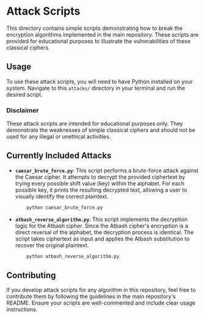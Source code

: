 # Attack Scripts

This directory contains simple scripts demonstrating how to break the encryption algorithms implemented in the main repository. These scripts are provided for educational purposes to illustrate the vulnerabilities of these classical ciphers.

## Usage

To use these attack scripts, you will need to have Python installed on your system. Navigate to this `attacks/` directory in your terminal and run the desired script.

### Disclaimer
These attack scripts are intended for educational purposes only. They demonstrate the weaknesses of simple classical ciphers and should not be used for any illegal or unethical activities.

## Currently Included Attacks

* **`caesar_brute_force.py`**: This script performs a brute-force attack against the Caesar cipher. It attempts to decrypt the provided ciphertext by trying every possible shift value (key) within the alphabet. For each possible key, it prints the resulting decrypted text, allowing a user to visually identify the correct plaintext. 
    ```bash
        python caesar_brute_force.py 
    ```


* **`atbash_reverse_algorithm.py`**: This script implements the decryption logic for the Atbash cipher. Since the Atbash cipher's encryption is a direct reversal of the alphabet, the decryption process is identical. The script takes ciphertext as input and applies the Atbash substitution to recover the original plaintext.
    ```bash
        python atbash_reverse_algorithm.py
    ```

 

## Contributing
If you develop attack scripts for any algorithm in this repository, feel free to contribute them by following the guidelines in the main repository's README. Ensure your scripts are well-commented and include clear usage instructions.
